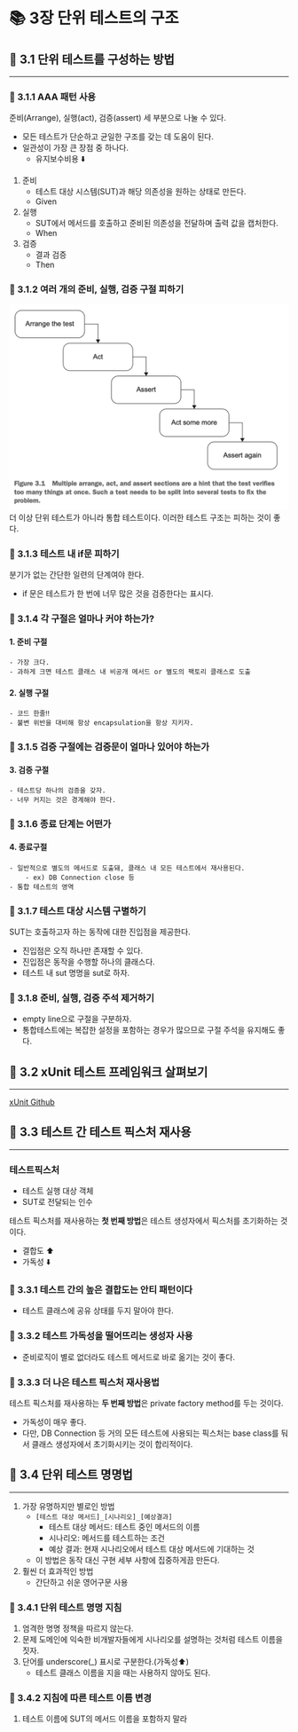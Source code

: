 # 📚 3장 단위 테스트의 구조

## 📖 3.1 단위 테스트를 구성하는 방법

___

### 🔖 3.1.1 AAA 패턴 사용

준비(Arrange), 실행(act), 검증(assert) 세 부분으로 나눌 수 있다.

- 모든 테스트가 단순하고 균일한 구조를 갖는 데 도움이 된다.
- 일관성이 가장 큰 장점 중 하나다.
  - 유지보수비용 ⬇️

1. 준비
    - 테스트 대상 시스템(SUT)과 해당 의존성을 원하는 상태로 만든다.
    - Given
2. 실행
    - SUT에서 메서드를 호출하고 준비된 의존성을 전달하며 출력 값을 캡처한다.
    - When
3. 검증
    - 결과 검증
    - Then

### 🔖 3.1.2 여러 개의 준비, 실행, 검증 구절 피하기

![3.1](/%EA%B9%80%EB%B3%91%ED%99%98/3week/img/3.1.png)
더 이상 단위 테스트가 아니라 통합 테스트이다. 이러한 테스트 구조는 피하는 것이 좋다.

### 🔖 3.1.3 테스트 내 if문 피하기

분기가 없는 간단한 일련의 단계여야 한다.

- if 문은 테스트가 한 번에 너무 많은 것을 검증한다는 표시다.

### 🔖 3.1.4 각 구절은 얼마나 커야 하는가?

#### 1. 준비 구절

    - 가장 크다.
    - 과하게 크면 테스트 클래스 내 비공개 메서드 or 별도의 팩토리 클래스로 도출

#### 2. 실행 구절

    - 코드 한줄‼️
    - 불변 위반을 대비해 항상 encapsulation을 항상 지키자.

### 🔖 3.1.5 검증 구절에는 검증문이 얼마나 있어야 하는가

#### 3. 검증 구절

    - 테스트당 하나의 검증을 갖자.
    - 너무 커지는 것은 경계해야 한다.

### 🔖 3.1.6 종료 단계는 어떤가

#### 4. 종료구절

    - 일반적으로 별도의 메서드로 도출돼, 클래스 내 모든 테스트에서 재사용된다.
        - ex) DB Connection close 등
    - 통합 테스트의 영역

### 🔖 3.1.7 테스트 대상 시스템 구별하기

SUT는 호출하고자 하는 동작에 대한 진입점을 제공한다.

- 진입점은 오직 하나만 존재할 수 있다.
- 진입점은 동작을 수행할 하나의 클래스다.
- 테스트 내 sut 명명을 sut로 하자.

### 🔖 3.1.8 준비, 실행, 검증 주석 제거하기

- empty line으로 구절을 구분하자.
- 통합테스트에는 복잡한 설정을 포함하는 경우가 많으므로 구절 주석을 유지해도 좋다.

## 📖 3.2 xUnit 테스트 프레임워크 살펴보기

___

[xUnit Github](https://github.com/xunit/xunit)

## 📖 3.3 테스트 간 테스트 픽스처 재사용

___

### 테스트픽스처

- 테스트 실행 대상 객체
- SUT로 전달되는 인수

테스트 픽스처를 재사용하는 **첫 번째 방법**은 테스트 생성자에서 픽스처를 초기화하는 것이다.

- 결합도 ⬆️
- 가독성 ⬇️

### 🔖 3.3.1 테스트 간의 높은 결합도는 안티 패턴이다

- 테스트 클래스에 공유 상태를 두지 말아야 한다.

### 🔖 3.3.2 테스트 가독성을 떨어뜨리는 생성자 사용

- 준비로직이 별로 없더라도 테스트 메서드로 바로 옮기는 것이 좋다.

### 🔖 3.3.3 더 나은 테스트 픽스처 재사용법

테스트 픽스처를 재사용하는 **두 번째 방법**은 private factory method를 두는 것이다.

- 가독성이 매우 좋다.
- 다만, DB Connection 등 거의 모든 테스트에 사용되는 픽스처는 base class를 둬서 클래스 생성자에서 초기화시키는 것이 합리적이다.

## 📖 3.4 단위 테스트 명명법

___

1. 가장 유명하지만 별로인 방법
    - `[테스트 대상 메서드]_[시나리오]_[예상결과]`
        - 테스트 대상 메서드: 테스트 중인 메서드의 이름
        - 시나리오: 메서드를 테스트하는 조건
        - 예상 결과: 현재 시나리오에서 테스트 대상 메서드에 기대하는 것
    - 이 방법은 동작 대신 구현 세부 사항에 집중하게끔 만든다.
2. 훨씬 더 효과적인 방법
    - 간단하고 쉬운 영어구문 사용

### 🔖 3.4.1 단위 테스트 명명 지침

1. 엄격한 명명 정책을 따르지 않는다.
2. 문제 도메인에 익숙한 비개발자들에게 시나리오를 설명하는 것처럼 테스트 이름을 짓자.
3. 단어를 underscore(_) 표시로 구분한다.(가독성⬆️)
    - 테스트 클래스 이름을 지을 때는 사용하지 않아도 된다.

### 🔖 3.4.2 지침에 따른 테스트 이름 변경

1. 테스트 이름에 SUT의 메서드 이름을 포함하지 말라
